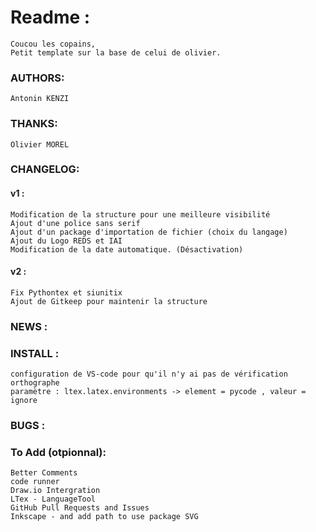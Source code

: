 # Readme :
	Coucou les copains, 
	Petit template sur la base de celui de olivier.
### AUTHORS:
	Antonin KENZI
### THANKS:
    Olivier MOREL
### CHANGELOG:
#### v1 :
	Modification de la structure pour une meilleure visibilité
	Ajout d'une police sans serif
	Ajout d'un package d'importation de fichier (choix du langage)
	Ajout du Logo REDS et IAI
	Modification de la date automatique. (Désactivation)
#### v2 :
	Fix Pythontex et siunitix 
	Ajout de Gitkeep pour maintenir la structure
### NEWS	:
### INSTALL	:
	configuration de VS-code pour qu'il n'y ai pas de vérification orthographe 
	paramètre : ltex.latex.environments -> element = pycode , valeur = ignore
### BUGS :

### To Add (otpionnal):
	Better Comments
	code runner
	Draw.io Intergration
	LTex - LanguageTool 
	GitHub Pull Requests and Issues
	Inkscape - and add path to use package SVG 
